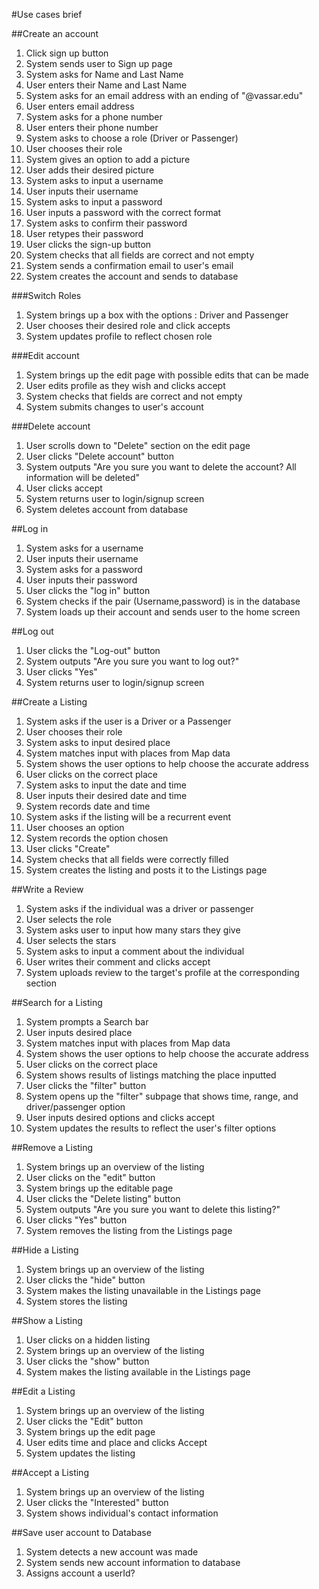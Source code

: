 #Use cases brief

##Create an account
1. Click sign up button
2. System sends user to Sign up page
3. System asks for Name and Last Name
4. User enters their Name and Last Name
5. System asks for an email address with an ending of "@vassar.edu"
6. User enters email address 
7. System asks for a phone number
8. User enters their phone number
9. System asks to choose a role (Driver or Passenger) 
10. User chooses their role
11. System gives an option to add a picture
12. User adds their desired picture
13. System asks to input a username
14. User inputs their username 
15. System asks to input a password
16. User inputs a password with the correct format
17. System asks to confirm their password
18. User retypes their password
19. User clicks the sign-up button
20. System checks that all fields are correct and not empty
21. System sends a confirmation email to user's email
22. System creates the account and sends to database

###Switch Roles
1. System brings up a box with the options : Driver and Passenger
2. User chooses their desired role and click accepts 
3. System updates profile to reflect chosen role

###Edit account
1. System brings up the edit page with possible edits that can be made
2. User edits profile as they wish and clicks accept
3. System checks that fields are correct and not empty
4. System submits changes to user's account

###Delete account
1. User scrolls down to "Delete" section on the edit page
2. User clicks "Delete account" button
3. System outputs "Are you sure you want to delete the account? All information will be deleted"
4. User clicks accept
5. System returns user to login/signup screen
6. System deletes account from database

##Log in
1. System asks for a username
2. User inputs their username
3. System asks for a password 
4. User inputs their password
5. User clicks the "log in" button
6. System checks if the pair (Username,password) is in the database
7. System loads up their account and sends user to the home screen

##Log out
1. User clicks the "Log-out" button
2. System outputs "Are you sure you want to log out?"
3. User clicks "Yes"
4. System returns user to login/signup screen

##Create a Listing
1. System asks if the user is a Driver or a Passenger
2. User chooses their role
3. System asks to input desired place
4. System matches input with places from Map data
5. System shows the user options to help choose the accurate address
6. User clicks on the correct place
7. System asks to input the date and time
8. User inputs their desired date and time 
9. System records date and time
10. System asks if the listing will be a recurrent event
11. User chooses an option
12. System records the option chosen
13. User clicks "Create"
14. System checks that all fields were correctly filled
15. System creates the listing and posts it to the Listings page

##Write a Review
1. System asks if the individual was a driver or passenger
2. User selects the role
3. System asks user to input how many stars they give
4. User selects the stars
5. System asks to input a comment about the individual
6. User writes their comment and clicks accept
7. System uploads review to the target's profile at the corresponding section

##Search for a Listing 
1. System prompts a Search bar 
2. User inputs desired place 
3. System matches input with places from Map data 
4. System shows the user options to help choose the accurate address
5. User clicks on the correct place
6. System shows results of listings matching the place inputted
7. User clicks the "filter" button
8. System opens up the "filter" subpage that shows time, range, and driver/passenger option
9. User inputs desired options and clicks accept
10. System updates the results to reflect the user's filter options

##Remove a Listing
1. System brings up an overview of the listing 
2. User clicks on the "edit" button
3. System brings up the editable page
4. User clicks the "Delete listing" button
5. System outputs "Are you sure you want to delete this listing?"
6. User clicks "Yes" button 
7. System removes the listing from the Listings page

##Hide a Listing
1. System brings up an overview of the listing
2. User clicks the "hide" button
3. System makes the listing unavailable in the Listings page
4. System stores the listing

##Show a Listing
1. User clicks on a hidden listing
2. System brings up an overview of the listing
3. User clicks the "show" button
4. System makes the listing available in the Listings page

##Edit a Listing
1. System brings up an overview of the listing 
2. User clicks the "Edit" button
3. System brings up the edit page
4. User edits time and place and clicks Accept
5. System updates the listing

##Accept a Listing
1. System brings up an overview of the listing
2. User clicks the "Interested" button
3. System shows individual's contact information

##Save user account to Database
1. System detects a new account was made
2. System sends new account information to database
3. Assigns account a userId?